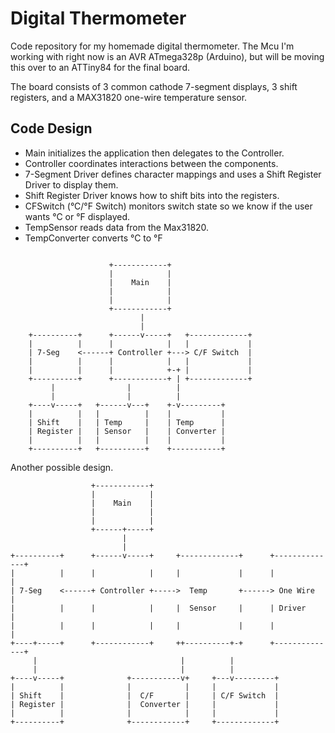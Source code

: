 # Digital Thermometer

Code repository for my homemade digital thermometer. 
The Mcu I'm working with right now is an AVR ATmega328p (Arduino), 
but will be moving this over to an ATTiny84 for the final board.

The board consists of 3 common cathode 7-segment displays, 3 shift registers, 
and a MAX31820 one-wire temperature sensor.

## Code Design

- Main initializes the application then delegates to the Controller.
- Controller coordinates interactions between the components.
- 7-Segment Driver defines character mappings and uses a Shift Register Driver to display them.
- Shift Register Driver knows how to shift bits into the registers.
- CFSwitch (°C/°F Switch) monitors switch state so we know if the user wants °C or °F displayed.
- TempSensor reads data from the Max31820.
- TempConverter converts °C to °F

```

                      +------------+
                      |            |
                      |    Main    |
                      |            |
                      |            |
                      +------------+
                             |
                             |
    +----------+      +------v-----+   +-------------+
    |          |      |            |   |             |
    | 7-Seg    <------+ Controller +---> C/F Switch  |
    |          |      |            |   |             |
    |          |      |            +-+ |             |
    +----------+      +------------+ | +-------------+
         |                |          |
         |                |          |
    +----v-----+   +------v---+    +-v---------+
    |          |   |          |    |           |
    | Shift    |   | Temp     |    | Temp      |
    | Register |   | Sensor   |    | Converter |
    |          |   |          |    |           |
    +----------+   +----------+    +-----------+

```

Another possible design.

```
                  +------------+
                  |            |
                  |    Main    |
                  |            |
                  |            |
                  +------+-----+
                         |
                         |
+----------+      +------v-----+     +-------------+      +--------------+
|          |      |            |     |             |      |              |
| 7-Seg    <------+ Controller +----->  Temp       +------> One Wire     |
|          |      |            |     |  Sensor     |      | Driver       |
|          |      |            |     |             |      |              |
+----+-----+      +------------+     ++----------+-+      +--------------+
     |                                |          |
     |                                |          |
+----v-----+              +-----------v+     +---v---------+
|          |              |            |     |             |
| Shift    |              |  C/F       |     | C/F Switch  |
| Register |              |  Converter |     |             |
|          |              |            |     |             |
+----------+              +------------+     +-------------+

```